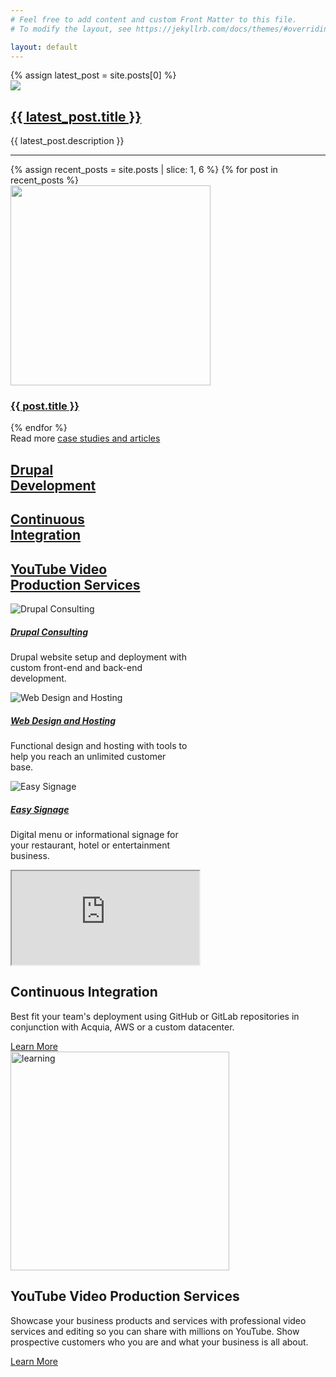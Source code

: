 ```yaml
---
# Feel free to add content and custom Front Matter to this file.
# To modify the layout, see https://jekyllrb.com/docs/themes/#overriding-theme-defaults

layout: default
---
```


<div class="container-xxl">
    {% assign latest_post = site.posts[0] %}
    <div class="row">
        <div class="col-md-4"><img src="{{ latest_post.list-image }}" class="img-fluid"></div>
        <div class="col-md-8">
            <h2><a href="{{ latest_post.url }}">{{ latest_post.title }}</a></h2>
            <div>{{ latest_post.description }}</div>
        </div>
    </div>
    <hr>
    <div class="row">
        {% assign recent_posts = site.posts | slice: 1, 6 %}
        {% for post in recent_posts %}
            <div class="col-md-4 text-center">
                <img width="320px" src="{{ post.list-image }}" class="img-fluid"><br>
                <h3><a href="{{ post.url }}">{{ post.title }}</a></h3>
            </div>
        {% endfor %}
    </div>
    <div class="row">
        <div class="col text-center">Read more <a href="/blog">case studies and articles</a></div>
    </div>
</div>
<div class="bg-dark-subtle full-screen">
    <div class="container-xxl">
        <div class="row text-center">
            <div class="col-md-4"><h2><a href="">Drupal<br>Development</a></h2></div>
            <div class="col-md-4"><h2><a href="">Continuous<br>Integration</a></h2></div>
            <div class="col-md-4"><h2><a href="">YouTube Video<br>Production Services</a></h2></div>
        </div>
    </div>
</div>
<div class="container-xxl">
    <div class="row">
        <div class="col-4 d-flex justify-content-center">
            <div class="card text-center" style="width: 18rem;">
                <img src="https://www.xandermar.com/assets/CU2NF0Jz5pI.jpg" class="card-img-top" alt="Drupal Consulting">
                <div class="card-body">
                    <h5 class="card-title">
                        <a class="btn btn-primary" href="/services/drupal-development-and-consulting">Drupal Consulting
                        </a>
                    </h5>
                    <p class="card-text">
                        Drupal website setup and deployment with custom front-end and back-end development.
                    </p>
                </div>
            </div>
        </div>
        <div class="col-4 d-flex justify-content-center">
            <div class="card text-center" style="width: 18rem;">
            <img src="https://www.xandermar.com/assets/npxXWgQ33ZQ.jpg" class="card-img-top" alt="Web Design and Hosting">
            <div class="card-body">
                <h5 class="card-title">
                    <a class="btn btn-primary" href="/services/web-design-and-hosting">Web Design and Hosting
                    </a>
                </h5>
                <p class="card-text">Functional design and hosting with tools to help you reach an unlimited customer base.
                </p>
            </div>
            </div>
        </div>
        <div class="col-4 d-flex justify-content-center">
            <div class="card text-center" style="width: 18rem;">
            <img src="https://www.xandermar.com/assets/J0ZD8r_ClGg.jpg" class="card-img-top" alt="Easy Signage">
            <div class="card-body">
                <h5 class="card-title">
                    <a class="btn btn-primary" href="/services/easy-signage">Easy Signage
                    </a>
                </h5>
                <p class="card-text">Digital menu or informational signage for your restaurant, hotel or entertainment business.
                </p>
            </div>
            </div>
        </div>
    </div>
</div>
<div class="bg-dark-subtle full-screen">
    <div class="container-xxl">
        <div class="row">
            <div class="col">
                <div class="ratio ratio-16x9">
                <iframe src="https://www.youtube.com/embed/IPR36uraNwc" title="YouTube video" allowfullscreen=""></iframe>
                </div>
            </div>
        </div>
    </div>
</div>
<div class="container-xxl">
    <div class="row">
        <div class="col-xl-10 offset-xl-1 col-md-12 col-12">
            <div class="bg-secondary py-6 px-6 px-xl-0 rounded-4 ">
               <div class="row align-items-center">
                  <div class="offset-xl-1 col-xl-5 col-md-6 col-12">
                     <div class="p-3">
                        <h2 class="h1 text-white mb-3">Continuous Integration</h2>
                        <p class="text-white fs-4">
                           Best fit your team's deployment using GitHub or GitLab repositories
                           in conjunction with Acquia, AWS or a custom datacenter.
                        </p>
                        <a href="https://www.xandermar.com/services/continuous-integration" class="btn btn-dark">Learn More</a>
                     </div>
                  </div>
                  <div class="col-xl-6 col-md-6 col-12">
                     <div class="text-center">
                        <img src="https://www.xandermar.com/xan-placeholder.jpg" width="350" alt="learning" class="rounded-4 img-fluid">
                     </div>
                  </div>
               </div>
            </div>
        </div>
    </div>
</div>
<div class="bg-dark-subtle full-screen-last">
    <div class="container-xxl">
        <div class="row text-center">
            <div class="col">
                <!-- heading -->
                <h2 class="display-4 ">YouTube Video Production Services</h2>
                <p class="lead  px-lg-12 mb-6">
                    Showcase your business products and services with professional video services
                    and editing so you can share with millions on YouTube. Show prospective
                    customers who you are and what your business is all about.
                </p>
                <!-- button -->
                <div class="d-grid d-md-block">
                    <a href="/services/youtube-video-production-services" class="btn btn-primary mb-2 mb-md-0">Learn More</a>
                </div>
            </div>
        </div>
    </div>
</div>

